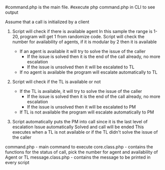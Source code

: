 #command.php is the main file. 
#execute php command.php in CLI to see output

Assume that a call is initialized by a client
1. Script will check if there is available agent
   In this sample the range is 1-20, program will get 1 from randomize code.
   Script will check the number for availability of agents, if it is modular by 2 then it is available
   * If an agent is available it will try to solve the issue of the caller
        * If the issue is solved then it is the end of the call already, no more escalation
        * If the issue is unsolved then it will be escalated to TL
   * If no agent is available the program will escalate automatically to TL

2. Script will check if the TL is available or not
   * If the TL is available, it will try to solve the issue of the caller
        * If the issue is solved then it is the end of the call already, no more escalation
        * If the issue is unsolved then it will be escalated to PM
   * If TL is not available the program will escalate automatically to PM

3. Script automatically puts the PM into call since it is the last level of escalation
   Issue automatically Solved and call will be ended
   This executes when a TL is not available or if the TL didn't solve the issue of the caller

command.php - main command to execute
core.class.php - contains the functions for the status of call, pick the number for agent and availability of Agent or TL
message.class.php - contains the message to be printed in every script